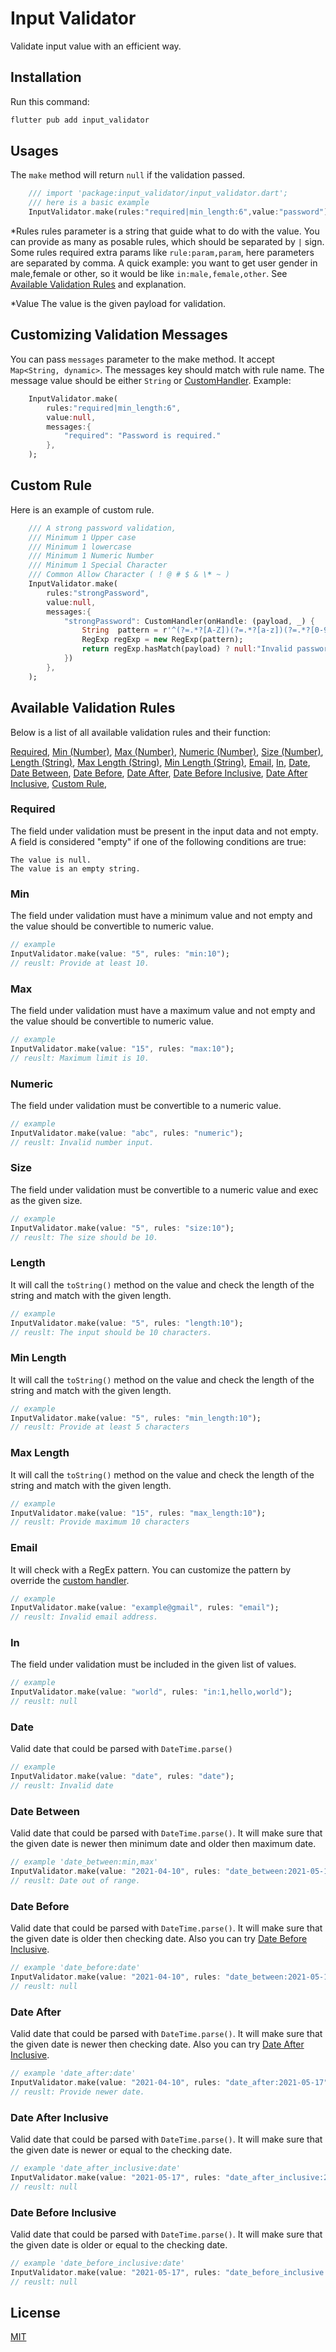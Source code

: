 # Input Validator

Validate input value with an efficient way.

## Installation

Run this command:

```bash
flutter pub add input_validator
```

## Usages

The `make` method will return `null` if the validation passed.

```dart
    /// import 'package:input_validator/input_validator.dart';
    /// here is a basic example
    InputValidator.make(rules:"required|min_length:6",value:"password");
```

\*Rules
rules parameter is a string that guide what to do with the value. You can provide as many as posable rules, which should be separated by `|` sign. Some rules required extra params like `rule:param,param`, here parameters are separated by comma. A quick example: you want to get user gender in male,female or other, so it would be like `in:male,female,other`. See [Available Validation Rules](#available-validation-rules) and explanation.

\*Value
The value is the given payload for validation.

## Customizing Validation Messages

You can pass `messages` parameter to the make method. It accept `Map<String, dynamic>`. The messages key should match with rule name. The message value should be either `String` or [CustomHandler](#custom_rule).
Example:

```dart
    InputValidator.make(
        rules:"required|min_length:6",
        value:null,
        messages:{
            "required": "Password is required."
        },
    );
```

## Custom Rule

Here is an example of custom rule.

```dart
    /// A strong password validation,
    /// Minimum 1 Upper case
    /// Minimum 1 lowercase
    /// Minimum 1 Numeric Number
    /// Minimum 1 Special Character
    /// Common Allow Character ( ! @ # $ & \* ~ )
    InputValidator.make(
        rules:"strongPassword",
        value:null,
        messages:{
            "strongPassword": CustomHandler(onHandle: (payload, _) {
                String  pattern = r'^(?=.*?[A-Z])(?=.*?[a-z])(?=.*?[0-9])(?=.*?[!@#\$&*~]).{8,}$';
                RegExp regExp = new RegExp(pattern);
                return regExp.hasMatch(payload) ? null:"Invalid password!";
            })
        },
    );
```

## Available Validation Rules

Below is a list of all available validation rules and their function:

[Required](#required),
[Min (Number)](#min),
[Max (Number)](#Max),
[Numeric (Number)](#numeric),
[Size (Number)](#size),
[Length (String)](#length),
[Max Length (String)](#max_length),
[Min Length (String)](#min_length),
[Email](#email),
[In](#in),
[Date](#date),
[Date Between](#date_between),
[Date Before](#date_before),
[Date After](#date_after),
[Date Before Inclusive](#date_before_inclusive),
[Date After Inclusive](#date_after_inclusive),
[Custom Rule](#custom_rule),

### Required

The field under validation must be present in the input data and not empty. A field is considered "empty" if one of the following conditions are true:

    The value is null.
    The value is an empty string.

### Min

The field under validation must have a minimum value and not empty and the value should be convertible to numeric value.

```dart
// example
InputValidator.make(value: "5", rules: "min:10");
// reuslt: Provide at least 10.
```

### Max

The field under validation must have a maximum value and not empty and the value should be convertible to numeric value.

```dart
// example
InputValidator.make(value: "15", rules: "max:10");
// reuslt: Maximum limit is 10.
```

### Numeric

The field under validation must be convertible to a numeric value.

```dart
// example
InputValidator.make(value: "abc", rules: "numeric");
// reuslt: Invalid number input.
```

### Size

The field under validation must be convertible to a numeric value and exec as the given size.

```dart
// example
InputValidator.make(value: "5", rules: "size:10");
// reuslt: The size should be 10.
```

### Length

It will call the `toString()` method on the value and check the length of the string and match with the given length.

```dart
// example
InputValidator.make(value: "5", rules: "length:10");
// reuslt: The input should be 10 characters.
```

### Min Length

It will call the `toString()` method on the value and check the length of the string and match with the given length.

```dart
// example
InputValidator.make(value: "5", rules: "min_length:10");
// reuslt: Provide at least 5 characters
```

### Max Length

It will call the `toString()` method on the value and check the length of the string and match with the given length.

```dart
// example
InputValidator.make(value: "15", rules: "max_length:10");
// reuslt: Provide maximum 10 characters
```

### Email

It will check with a RegEx pattern. You can customize the pattern by override the [custom handler](#custom_handler).

```dart
// example
InputValidator.make(value: "example@gmail", rules: "email");
// reuslt: Invalid email address.
```

### In

The field under validation must be included in the given list of values.

```dart
// example
InputValidator.make(value: "world", rules: "in:1,hello,world");
// reuslt: null
```

### Date

Valid date that could be parsed with `DateTime.parse()`

```dart
// example
InputValidator.make(value: "date", rules: "date");
// reuslt: Invalid date
```

### Date Between

Valid date that could be parsed with `DateTime.parse()`. It will make sure that the given date is newer then minimum date and older then maximum date.

```dart
// example 'date_between:min,max'
InputValidator.make(value: "2021-04-10", rules: "date_between:2021-05-17,2021-07-17");
// reuslt: Date out of range.
```

### Date Before

Valid date that could be parsed with `DateTime.parse()`. It will make sure that the given date is older then checking date. Also you can try [Date Before Inclusive](#date_before_inclusive).

```dart
// example 'date_before:date'
InputValidator.make(value: "2021-04-10", rules: "date_between:2021-05-17");
// reuslt: null
```

### Date After

Valid date that could be parsed with `DateTime.parse()`. It will make sure that the given date is newer then checking date. Also you can try [Date After Inclusive](#date_after_inclusive).

```dart
// example 'date_after:date'
InputValidator.make(value: "2021-04-10", rules: "date_after:2021-05-17");
// reuslt: Provide newer date.
```

### Date After Inclusive

Valid date that could be parsed with `DateTime.parse()`. It will make sure that the given date is newer or equal to the checking date.

```dart
// example 'date_after_inclusive:date'
InputValidator.make(value: "2021-05-17", rules: "date_after_inclusive:2021-05-17");
// reuslt: null
```

### Date Before Inclusive

Valid date that could be parsed with `DateTime.parse()`. It will make sure that the given date is older or equal to the checking date.

```dart
// example 'date_before_inclusive:date'
InputValidator.make(value: "2021-05-17", rules: "date_before_inclusive:2021-05-17");
// reuslt: null
```

## License

[MIT](https://choosealicense.com/licenses/mit/)
